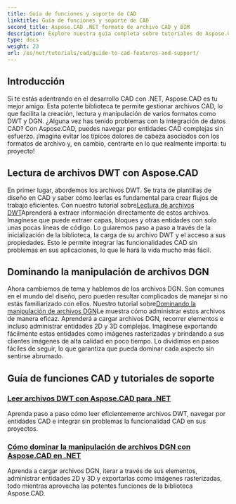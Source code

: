 ```yaml
---
title: Guía de funciones y soporte de CAD
linktitle: Guía de funciones y soporte de CAD
second_title: Aspose.CAD .NET formato de archivo CAD y BIM
description: Explore nuestra guía completa sobre tutoriales de Aspose.CAD para .NET, perfecta para desarrolladores que buscan mejorar su software con funciones CAD.
type: docs
weight: 23
url: /es/net/tutorials/cad/guide-to-cad-features-and-support/
---
```

## Introducción

Si te estás adentrando en el desarrollo CAD con .NET, Aspose.CAD es tu mejor amigo. Esta potente biblioteca te permite gestionar archivos CAD, lo que facilita la creación, lectura y manipulación de varios formatos como DWT y DGN. ¿Alguna vez has tenido problemas con la integración de datos CAD? Con Aspose.CAD, puedes navegar por entidades CAD complejas sin esfuerzo. ¡Imagina evitar los típicos dolores de cabeza asociados con los formatos de archivo y, en cambio, centrarte en lo que realmente importa: tu proyecto!

## Lectura de archivos DWT con Aspose.CAD

En primer lugar, abordemos los archivos DWT. Se trata de plantillas de diseño en CAD y saber cómo leerlas es fundamental para crear flujos de trabajo eficientes. Con nuestro tutorial sobre[Lectura de archivos DWT](./read-dwt-files/)Aprenderá a extraer información directamente de estos archivos. Imagínese que puede extraer capas, bloques y otras entidades con solo unas pocas líneas de código. Lo guiaremos paso a paso a través de la inicialización de la biblioteca, la carga de su archivo DWT y el acceso a sus propiedades. Esto le permite integrar las funcionalidades CAD sin problemas en sus aplicaciones, lo que le hará la vida mucho más fácil.

## Dominando la manipulación de archivos DGN

 Ahora cambiemos de tema y hablemos de los archivos DGN. Son comunes en el mundo del diseño, pero pueden resultar complicados de manejar si no estás familiarizado con ellos. Nuestro tutorial sobre[Dominando la manipulación de archivos DGN](./mastering-dgn-file-manipulation/)Le muestra cómo administrar estos archivos de manera eficaz. Aprenderá a cargar archivos DGN, recorrer elementos e incluso administrar entidades 2D y 3D complejas. Imagínese exportando fácilmente estas entidades como imágenes rasterizadas y brindando a sus clientes imágenes de alta calidad en poco tiempo. Lo dividimos en pasos fáciles de seguir, lo que garantiza que pueda dominar cada aspecto sin sentirse abrumado.

## Guía de funciones CAD y tutoriales de soporte
### [Leer archivos DWT con Aspose.CAD para .NET](./read-dwt-files/)
Aprenda paso a paso cómo leer eficientemente archivos DWT, navegar por entidades CAD e integrar sin problemas la funcionalidad CAD en sus proyectos.
### [Cómo dominar la manipulación de archivos DGN con Aspose.CAD en .NET](./mastering-dgn-file-manipulation/)
Aprenda a cargar archivos DGN, iterar a través de sus elementos, administrar entidades 2D y 3D y exportarlas como imágenes rasterizadas, todo mientras aprovecha las potentes funciones de la biblioteca Aspose.CAD.